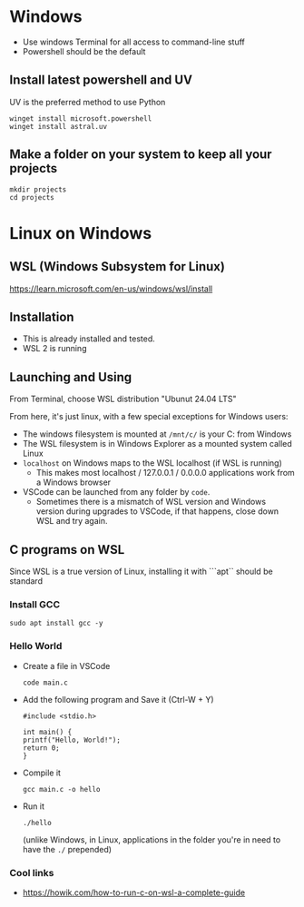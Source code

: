 # Windows

- Use windows Terminal for all access to command-line stuff
- Powershell should be the default

## Install latest powershell and UV

UV is the preferred method to use Python

```
winget install microsoft.powershell
winget install astral.uv
```

## Make a folder on your system to keep all your projects
```
mkdir projects
cd projects
```



# Linux on Windows

## WSL (Windows Subsystem for Linux)
https://learn.microsoft.com/en-us/windows/wsl/install

## Installation
- This is already installed and tested.
- WSL 2 is running

## Launching and Using

From Terminal, choose WSL distribution "Ubunut 24.04 LTS"

From here, it's just linux, with a few special exceptions for Windows users:
- The windows filesystem is mounted at ```/mnt/c/``` is your C: from Windows
- The WSL filesystem is in Windows Explorer as a mounted system called Linux
- ```localhost``` on Windows maps to the WSL localhost (if WSL is running)
    - This makes most localhost / 127.0.0.1 / 0.0.0.0 applications work from a Windows browser
- VSCode can be launched from any folder by ```code```.
    - Sometimes there is a mismatch of WSL version and Windows version during upgrades to VSCode, if that happens, close down WSL and try again.

## C programs on WSL
Since WSL is a true version of Linux, installing it with ```apt`` should be standard

### Install GCC
```
sudo apt install gcc -y
```

### Hello World
- Create a file in VSCode
    ```
    code main.c
    ```

- Add the following program and Save it (Ctrl-W + Y)
    ```
    #include <stdio.h>

    int main() {
    printf("Hello, World!");
    return 0;
    }
    ```

- Compile it
    ```
    gcc main.c -o hello
    ```

- Run it
    ```
    ./hello
    ```
    (unlike Windows, in Linux, applications in the folder you're in need to have the ```./``` prepended)


### Cool links
- https://howik.com/how-to-run-c-on-wsl-a-complete-guide